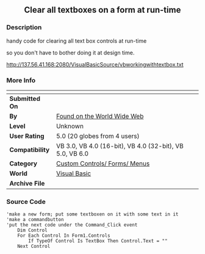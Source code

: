 ﻿<div align="center">

## Clear all textboxes on a form at run\-time


</div>

### Description

handy code for clearing all text box controls at run-time

so you don't have to bother doing it at design time.

http://137.56.41.168:2080/VisualBasicSource/vbworkingwithtextbox.txt
 
### More Info
 


<span>             |<span>
---                |---
**Submitted On**   |
**By**             |[Found on the World Wide Web](https://github.com/Planet-Source-Code/PSCIndex/blob/master/ByAuthor/found-on-the-world-wide-web.md)
**Level**          |Unknown
**User Rating**    |5.0 (20 globes from 4 users)
**Compatibility**  |VB 3\.0, VB 4\.0 \(16\-bit\), VB 4\.0 \(32\-bit\), VB 5\.0, VB 6\.0
**Category**       |[Custom Controls/ Forms/  Menus](https://github.com/Planet-Source-Code/PSCIndex/blob/master/ByCategory/custom-controls-forms-menus__1-4.md)
**World**          |[Visual Basic](https://github.com/Planet-Source-Code/PSCIndex/blob/master/ByWorld/visual-basic.md)
**Archive File**   |[](https://github.com/Planet-Source-Code/found-on-the-world-wide-web-clear-all-textboxes-on-a-form-at-run-time__1-658/archive/master.zip)





### Source Code

```
'make a new form; put some textboxen on it with some text in it
'make a commandbutton
'put the next code under the Command_Click event
  	Dim Control
  	For Each Control In Form1.Controls
    	If TypeOf Control Is TextBox Then Control.Text = ""
  	Next Control
```

